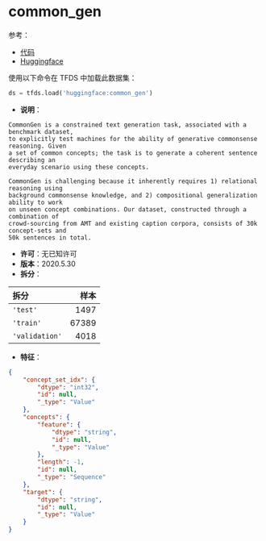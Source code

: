 # common_gen

参考：

- [代码](https://github.com/huggingface/datasets/blob/master/datasets/common_gen)
- [Huggingface](https://huggingface.co/datasets/common_gen)

使用以下命令在 TFDS 中加载此数据集：

```python
ds = tfds.load('huggingface:common_gen')
```

- **说明**：

```
CommonGen is a constrained text generation task, associated with a benchmark dataset,
to explicitly test machines for the ability of generative commonsense reasoning. Given
a set of common concepts; the task is to generate a coherent sentence describing an
everyday scenario using these concepts.

CommonGen is challenging because it inherently requires 1) relational reasoning using
background commonsense knowledge, and 2) compositional generalization ability to work
on unseen concept combinations. Our dataset, constructed through a combination of
crowd-sourcing from AMT and existing caption corpora, consists of 30k concept-sets and
50k sentences in total.
```

- **许可**：无已知许可
- **版本**：2020.5.30
- **拆分**：

拆分 | 样本
:-- | --:
`'test'` | 1497
`'train'` | 67389
`'validation'` | 4018

- **特征**：

```json
{
    "concept_set_idx": {
        "dtype": "int32",
        "id": null,
        "_type": "Value"
    },
    "concepts": {
        "feature": {
            "dtype": "string",
            "id": null,
            "_type": "Value"
        },
        "length": -1,
        "id": null,
        "_type": "Sequence"
    },
    "target": {
        "dtype": "string",
        "id": null,
        "_type": "Value"
    }
}
```
